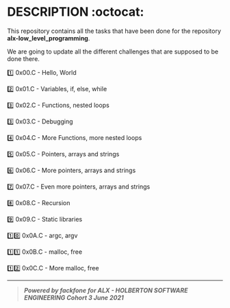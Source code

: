 # DESCRIPTION :octocat:

This repository contains all the tasks that have been done for the repository __alx-low_level_programming__.

We are going to update all the different challenges that are supposed to be done there.

:one: 0x00.C - Hello, World

:two: 0x01.C - Variables, if, else, while

:three: 0x02.C - Functions, nested loops

:three: 0x03.C - Debugging

:four: 0x04.C - More Functions, more nested loops

:five: 0x05.C - Pointers, arrays and strings

:six: 0x06.C - More pointers, arrays and strings

:seven: 0x07.C - Even more pointers, arrays and strings

:eight: 0x08.C - Recursion

:nine: 0x09.C - Static libraries

:one::zero: 0x0A.C - argc, argv 

:one::one: 0x0B.C - malloc, free 

:one::two: 0x0C.C - More malloc, free 

*********************************************************************************
> ***Powered by *fackfone* for ALX - HOLBERTON SOFTWARE ENGINEERING Cohort 3 June 2021***
